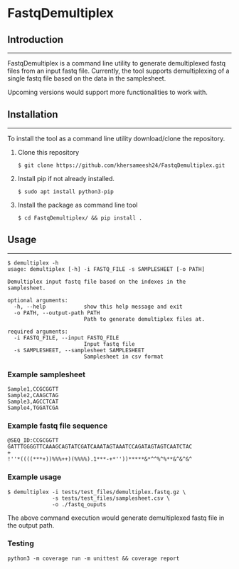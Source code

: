 # FastqDemultiplex

## Introduction
---
FastqDemultiplex is a command line utility to generate demultiplexed fastq files from an input fastq file.
Currently, the tool supports demultiplexing of a single fastq file based on the data in the samplesheet.

Upcoming versions would support more functionalities to work with.

## Installation
---
To install the tool as a command line utility download/clone the repository.
1. Clone this repository
    ```
    $ git clone https://github.com/khersameesh24/FastqDemultiplex.git
    ```
2. Install pip if not already installed.
    ```
    $ sudo apt install python3-pip
    ```
3. Install the package as command line tool
    ```
    $ cd FastqDemultiplex/ && pip install .
    ```

## Usage
---
```
$ demultiplex -h
usage: demultiplex [-h] -i FASTQ_FILE -s SAMPLESHEET [-o PATH]

Demultiplex input fastq file based on the indexes in the
samplesheet.

optional arguments:
  -h, --help            show this help message and exit
  -o PATH, --output-path PATH
                        Path to generate demultiplex files at.

required arguments:
  -i FASTQ_FILE, --input FASTQ_FILE
                        Input fastq file
  -s SAMPLESHEET, --samplesheet SAMPLESHEET
                        Samplesheet in csv format

```
### **Example samplesheet**

```
Sample1,CCGCGGTT
Sample2,CAAGCTAG
Sample3,AGCCTCAT
Sample4,TGGATCGA
```
### **Example fastq file sequence**
```
@SEQ_ID:CCGCGGTT
GATTTGGGGTTCAAAGCAGTATCGATCAAATAGTAAATCCAGATAGTAGTCAATCTAC
+
!''*((((***+))%%%++)(%%%%).1***-+*''))*****&*^^%^%**&^&^&^
```

### **Example usage**
```
$ demultiplex -i tests/test_files/demultiplex.fastq.gz \
              -s tests/test_files/samplesheet.csv \
              -o ./fastq_ouputs
```
The above command execution would generate demultiplexed fastq file in the output path.

### **Testing**
```
python3 -m coverage run -m unittest && coverage report
```